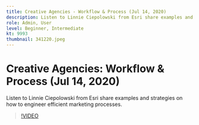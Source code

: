 ```yaml
---
title: Creative Agencies - Workflow & Process (Jul 14, 2020)
description: Listen to Linnie Ciepolowski from Esri share examples and strategies on how to engineer efficient marketing processes.
role: Admin, User
level: Beginner, Intermediate
kt: 9993
thumbnail: 341220.jpeg
---
```


# Creative Agencies: Workflow & Process (Jul 14, 2020)

Listen to Linnie Ciepolowski from Esri share examples and strategies on how to engineer efficient marketing processes.

>[!VIDEO](https://video.tv.adobe.com/v/341220/?quality=12&learn=on)
